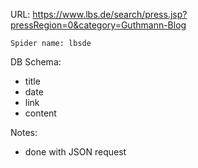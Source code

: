 URL: https://www.lbs.de/search/press.jsp?pressRegion=0&category=Guthmann-Blog

    Spider name: lbsde

DB Schema:
- title
- date
- link
- content

Notes:
- done with JSON request
